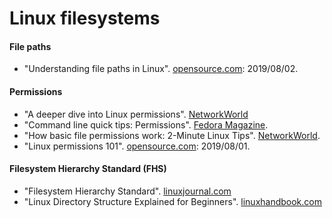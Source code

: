 # Linux filesystems

#### File paths
  - "Understanding file paths in Linux". [opensource.com](https://opensource.com/article/19/8/understanding-file-paths-linux): 2019/08/02.

#### Permissions
  - "A deeper dive into Linux permissions". [NetworkWorld](https://www.networkworld.com/article/3397790/a-deeper-dive-into-linux-permissions.html#tk.rss_linux)
  - "Command line quick tips: Permissions". [Fedora Magazine](https://fedoramagazine.org/command-line-quick-tips-permissions/#more-23584).
  - "How basic file permissions work: 2-Minute Linux Tips". [NetworkWorld](https://www.networkworld.com/video/96588/how-basic-file-permissions-work-2-minute-linux-tips#tk.rss_linux).
  - "Linux permissions 101". [opensource.com](https://opensource.com/article/19/8/linux-permissions-101): 2019/08/01.

#### Filesystem Hierarchy Standard (FHS)
  - "Filesystem Hierarchy Standard". [linuxjournal.com](https://www.linuxjournal.com/content/filesystem-hierarchy-standard)
  - "Linux Directory Structure Explained for Beginners". [linuxhandbook.com](https://linuxhandbook.com/linux-directory-structure/) 
